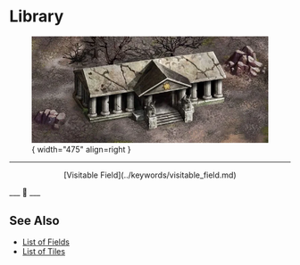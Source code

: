# Library

<figure markdown="span">

![Library Map Location](../assets/locations-library.webp){ width="475" align=right }

</figure>

___
<p style="text-align: center;" markdown>[Visitable Field](../keywords/visitable_field.md)</p>
___
🚧
___


## See Also

- [List of Fields](index.md)
- [List of Tiles](../tiles/index.md)
